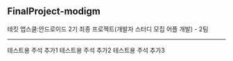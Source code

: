 ## FinalProject-modigm
테킷 앱스쿨:안드로이드 2기 최종 프로젝트(개발자 스터디 모집 어플 개발) - 2팀

---
테스트용 주석 추가1
테스트용 주석 추가2
테스트용 주석 추가3